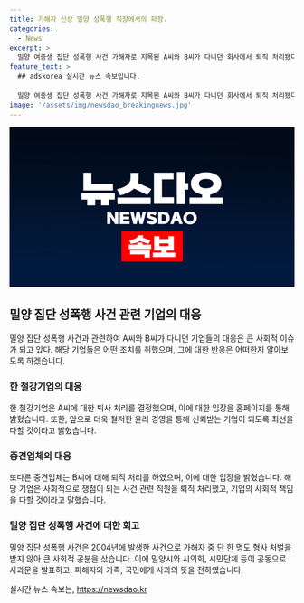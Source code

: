 ```yaml
---
title: 가해자 신상 밀양 성폭행 직장에서의 파장.
categories:
  - News
excerpt: >
  밀양 여중생 집단 성폭행 사건 가해자로 지목된 A씨와 B씨가 다니던 회사에서 퇴직 처리됐다. 이에 대한 기업들의 입장과 유튜브 채널 전투토끼의 폭로에 대한 내용이 담겨 있다. 또한, 2004년 발생한 밀양 집단 성폭행 사건의 현재 상황과 관련된 내용이 함께 다루어진다. 최근의 사건 관련하여 밀양시 관계자와 시민단체가 공동으로 사과문을 발표한 사실도 포함돼 있다.
feature_text: >
  ## adskorea 실시간 뉴스 속보입니다.

  밀양 여중생 집단 성폭행 사건 가해자로 지목된 A씨와 B씨가 다니던 회사에서 퇴직 처리됐다. 이에 대한 기업들의 입장과 유튜브 채널 전투토끼의 폭로에 대한 내용이 담겨 있다. 또한, 2004년 발생한 밀양 집단 성폭행 사건의 현재 상황과 관련된 내용이 함께 다루어진다. 최근의 사건 관련하여 밀양시 관계자와 시민단체가 공동으로 사과문을 발표한 사실도 포함돼 있다.
image: '/assets/img/newsdao_breakingnews.jpg'
---
```


<p><img src="/assets/img/newsdao_breakingnews.jpg" alt="adskorea 속보" /></p>

<h2 data-ke-size="size26">밀양 집단 성폭행 사건 관련 기업의 대응</h2>

<p data-ke-size="size16">밀양 집단 성폭행 사건과 관련하여 A씨와 B씨가 다니던 기업들의 대응은 큰 사회적 이슈가 되고 있다. 해당 기업들은 어떤 조치를 취했으며, 그에 대한 반응은 어떠한지 알아보도록 하겠습니다.</p>

<h3 data-ke-size="size24">한 철강기업의 대응</h3>

<p data-ke-size="size16">한 철강기업은 A씨에 대한 퇴사 처리를 결정했으며, 이에 대한 입장을 홈페이지를 통해 밝혔습니다. 또한, 앞으로 더욱 철저한 윤리 경영을 통해 신뢰받는 기업이 되도록 최선을 다할 것이라고 밝혔습니다.</p>

<h3 data-ke-size="size24">중견업체의 대응</h3>

<p data-ke-size="size16">또다른 중견업체는 B씨에 대해 퇴직 처리를 하였으며, 이에 대한 입장을 밝혔습니다. 해당 기업은 사회적으로 쟁점이 되는 사건 관련 직원을 퇴직 처리했고, 기업의 사회적 책임을 다할 것이라고 말했습니다.</p>

<h3 data-ke-size="size24">밀양 집단 성폭행 사건에 대한 회고</h3>

<p data-ke-size="size16">밀양 집단 성폭행 사건은 2004년에 발생한 사건으로 가해자 중 단 한 명도 형사 처벌을 받지 않아 큰 사회적 공분을 샀습니다. 이에 밀양시와 시의회, 시민단체 등이 공동으로 사과문을 발표하고, 피해자와 가족, 국민에게 사과의 뜻을 전하였습니다.</p>
실시간 뉴스 속보는, <a href="https://newsdao.kr" rel="dofollow">https://newsdao.kr</a>


